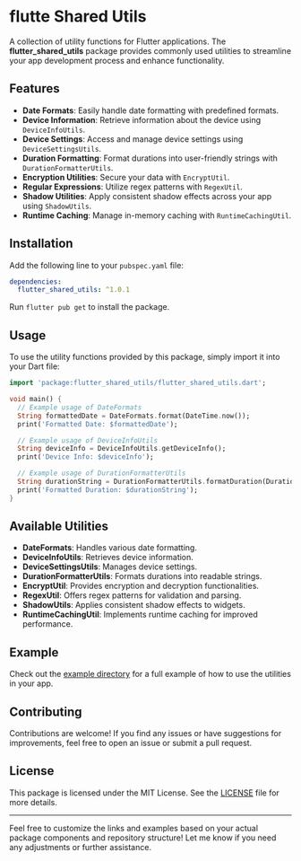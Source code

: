 # flutte Shared Utils

A collection of utility functions for Flutter applications. The **flutter_shared_utils** package provides commonly used utilities to streamline your app development process and enhance functionality.

## Features

- **Date Formats**: Easily handle date formatting with predefined formats.
- **Device Information**: Retrieve information about the device using `DeviceInfoUtils`.
- **Device Settings**: Access and manage device settings using `DeviceSettingsUtils`.
- **Duration Formatting**: Format durations into user-friendly strings with `DurationFormatterUtils`.
- **Encryption Utilities**: Secure your data with `EncryptUtil`.
- **Regular Expressions**: Utilize regex patterns with `RegexUtil`.
- **Shadow Utilities**: Apply consistent shadow effects across your app using `ShadowUtils`.
- **Runtime Caching**: Manage in-memory caching with `RuntimeCachingUtil`.

## Installation

Add the following line to your `pubspec.yaml` file:

```yaml
dependencies:
  flutter_shared_utils: ^1.0.1
```

Run `flutter pub get` to install the package.

## Usage

To use the utility functions provided by this package, simply import it into your Dart file:

```dart
import 'package:flutter_shared_utils/flutter_shared_utils.dart';

void main() {
  // Example usage of DateFormats
  String formattedDate = DateFormats.format(DateTime.now());
  print('Formatted Date: $formattedDate');

  // Example usage of DeviceInfoUtils
  String deviceInfo = DeviceInfoUtils.getDeviceInfo();
  print('Device Info: $deviceInfo');

  // Example usage of DurationFormatterUtils
  String durationString = DurationFormatterUtils.formatDuration(Duration(hours: 2, minutes: 30));
  print('Formatted Duration: $durationString');
}
```

## Available Utilities

- **DateFormats**: Handles various date formatting.
- **DeviceInfoUtils**: Retrieves device information.
- **DeviceSettingsUtils**: Manages device settings.
- **DurationFormatterUtils**: Formats durations into readable strings.
- **EncryptUtil**: Provides encryption and decryption functionalities.
- **RegexUtil**: Offers regex patterns for validation and parsing.
- **ShadowUtils**: Applies consistent shadow effects to widgets.
- **RuntimeCachingUtil**: Implements runtime caching for improved performance.

## Example

Check out the [example directory](https://github.com/Abubakarshaikh/flutter_shared_utils/tree/main/example) for a full example of how to use the utilities in your app.

## Contributing

Contributions are welcome! If you find any issues or have suggestions for improvements, feel free to open an issue or submit a pull request.

## License

This package is licensed under the MIT License. See the [LICENSE](https://github.com/Abubakarshaikh/flutter_shared_utils/blob/main/LICENSE) file for more details.

---

Feel free to customize the links and examples based on your actual package components and repository structure! Let me know if you need any adjustments or further assistance.